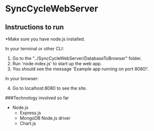 # SyncCycleWebServer

## Instructions to run

*Make sure you have node.js installed.

In your terminal or other CLI:

1. Go to the "../SyncCycleWebServer/DatabaseToBrowser" folder.
2. Run 'node index.js' to start up the web app.
3. You should see the message 'Example app running on port 8080!'.

In your browser:

4. Go to localhost:8080 to see the site.

###Technology involved so far

- Node.js
  - Express.js
  - MongoDB Node.js driver
  - Chart.js
